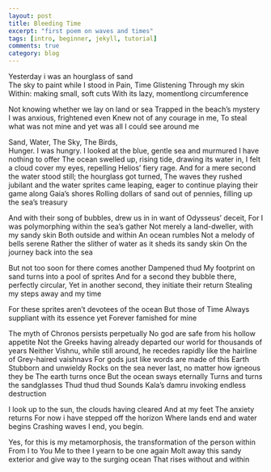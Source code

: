 ```yaml
---
layout: post
title: Bleeding Time
excerpt: "first poem on waves and times"
tags: [intro, beginner, jekyll, tutorial]
comments: true
category: blog
---
```

Yesterday i was an hourglass of sand  
The sky to paint 
while I stood 
in Pain,
Time
Glistening 
Through my skin
Within: making small, soft cuts 
With its lazy, momentlong circumference

Not knowing whether we lay on land or sea
Trapped in the beach’s mystery
I was anxious, frightened even
Knew not of any courage in me,
To steal what was not mine and yet was all I could see around me

Sand, Water, The Sky, The Birds,  
Hunger. 
I was hungry.
I looked at the blue, gentle sea and murmured
I have nothing to offer
The ocean swelled up, rising tide, drawing its water in,
I felt a cloud cover my eyes, repelling Helios’ fiery rage.
And for a mere second the water stood still; 
the hourglass got turned,
The waves they rushed jubilant and the water sprites came leaping, eager 
to continue playing their game along Gaia’s shores 
Rolling dollars of sand out of pennies, filling up the sea’s treasury

And with their song of bubbles, drew us in in want of Odysseus’ deceit,
For I was polymorphing within the sea’s gather
Not merely a land-dweller, with my sandy skin
Both outside and within
An ocean rumbles
Not a melody of bells serene
Rather the slither of water as it sheds its sandy skin
On the journey back into the sea

But not too soon for there comes another
Dampened thud
My footprint on sand turns into a pool of sprites
And for a second they bubble there, perfectly circular,
Yet in another second, they initiate their return
Stealing my steps away and my time

For these sprites aren’t devotees of the ocean
But those of Time
Always suppliant with its essence yet
Forever famished for mine

The myth of Chronos persists perpetually
No god are safe from his hollow appetite
Not the Greeks having already departed our world for thousands of years
Neither Vishnu, while still around, he recedes rapidly like the hairline of Grey-haired vaishnavs
For gods just like words are made of this Earth
Stubborn and unwieldy
Rocks on the sea never last, no matter how igneous they be
The earth turns once
But the ocean sways eternally
Turns and turns the sandglasses
Thud thud thud
Sounds Kala’s damru invoking endless destruction

I look up to the sun, the clouds having cleared
And at my feet
The anxiety returns
For now i have stepped off the horizon
Where lands end and water begins
Crashing waves
I end, you begin.

Yes, for this is my metamorphosis, the transformation of the person within
From I to You
Me to thee
I yearn to be one again
Molt away this sandy exterior and give way to the surging ocean
That rises without and within

